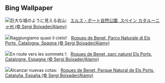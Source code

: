 ## Bing Wallpaper
![](https://www.bing.com/th?id=OHR.TarragonaSpain_JA-JP1624420185_UHD.jpg&w=1000)巨大な城のように見える岩山:&nbsp;&ensp;[エルス・ポート自然公園, スペイン カタルーニャ州 (© Sergi Boixader/Alamy)](https://www.bing.com/th?id=OHR.TarragonaSpain_JA-JP1624420185_UHD.jpg)
<br><br/>
![](https://www.bing.com/th?id=OHR.TarragonaSpain_IT-IT1704210976_UHD.jpg&w=1000)Raggiungiamo quasi il cielo!:&nbsp;&ensp;[Roques de Benet, Parco Naturale di Els Ports, Catalogna, Spagna (© Sergi Boixader/Alamy)](https://www.bing.com/th?id=OHR.TarragonaSpain_IT-IT1704210976_UHD.jpg)
<br><br/>
![](https://www.bing.com/th?id=OHR.TarragonaSpain_FR-FR7145786425_UHD.jpg&w=1000)En route vers les sommets !:&nbsp;&ensp;[Roques de Benet, parc naturel Els Ports, Catalogne, Espagne (© Sergi Boixader/Alamy)](https://www.bing.com/th?id=OHR.TarragonaSpain_FR-FR7145786425_UHD.jpg)
<br><br/>
![](https://www.bing.com/th?id=OHR.TarragonaSpain_ES-ES7042057551_UHD.jpg&w=1000)Alcanzar nuevas cotas:&nbsp;&ensp;[Roques de Benet, Parque Natural de Els Ports, Cataluña, España (© Sergi Boixader/Alamy)](https://www.bing.com/th?id=OHR.TarragonaSpain_ES-ES7042057551_UHD.jpg)
<br><br/>
